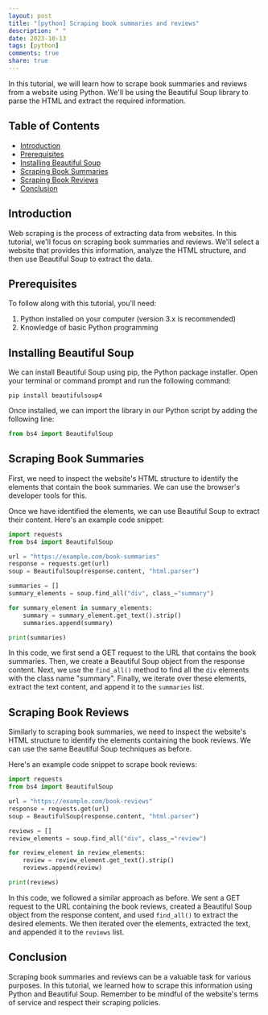 ```yaml
---
layout: post
title: "[python] Scraping book summaries and reviews"
description: " "
date: 2023-10-13
tags: [python]
comments: true
share: true
---
```


In this tutorial, we will learn how to scrape book summaries and reviews from a website using Python. We'll be using the Beautiful Soup library to parse the HTML and extract the required information.

## Table of Contents
- [Introduction](#introduction)
- [Prerequisites](#prerequisites)
- [Installing Beautiful Soup](#installing-beautiful-soup)
- [Scraping Book Summaries](#scraping-book-summaries)
- [Scraping Book Reviews](#scraping-book-reviews)
- [Conclusion](#conclusion)

## Introduction

Web scraping is the process of extracting data from websites. In this tutorial, we'll focus on scraping book summaries and reviews. We'll select a website that provides this information, analyze the HTML structure, and then use Beautiful Soup to extract the data.

## Prerequisites

To follow along with this tutorial, you'll need:

1. Python installed on your computer (version 3.x is recommended)
2. Knowledge of basic Python programming

## Installing Beautiful Soup

We can install Beautiful Soup using pip, the Python package installer. Open your terminal or command prompt and run the following command:

```
pip install beautifulsoup4
```

Once installed, we can import the library in our Python script by adding the following line:

```python
from bs4 import BeautifulSoup
```

## Scraping Book Summaries

First, we need to inspect the website's HTML structure to identify the elements that contain the book summaries. We can use the browser's developer tools for this.

Once we have identified the elements, we can use Beautiful Soup to extract their content. Here's an example code snippet:

```python
import requests
from bs4 import BeautifulSoup

url = "https://example.com/book-summaries"
response = requests.get(url)
soup = BeautifulSoup(response.content, "html.parser")

summaries = []
summary_elements = soup.find_all("div", class_="summary")

for summary_element in summary_elements:
    summary = summary_element.get_text().strip()
    summaries.append(summary)

print(summaries)
```

In this code, we first send a GET request to the URL that contains the book summaries. Then, we create a Beautiful Soup object from the response content. Next, we use the `find_all()` method to find all the `div` elements with the class name "summary". Finally, we iterate over these elements, extract the text content, and append it to the `summaries` list.

## Scraping Book Reviews

Similarly to scraping book summaries, we need to inspect the website's HTML structure to identify the elements containing the book reviews. We can use the same Beautiful Soup techniques as before.

Here's an example code snippet to scrape book reviews:

```python
import requests
from bs4 import BeautifulSoup

url = "https://example.com/book-reviews"
response = requests.get(url)
soup = BeautifulSoup(response.content, "html.parser")

reviews = []
review_elements = soup.find_all("div", class_="review")

for review_element in review_elements:
    review = review_element.get_text().strip()
    reviews.append(review)

print(reviews)
```

In this code, we followed a similar approach as before. We sent a GET request to the URL containing the book reviews, created a Beautiful Soup object from the response content, and used `find_all()` to extract the desired elements. We then iterated over the elements, extracted the text, and appended it to the `reviews` list.

## Conclusion

Scraping book summaries and reviews can be a valuable task for various purposes. In this tutorial, we learned how to scrape this information using Python and Beautiful Soup. Remember to be mindful of the website's terms of service and respect their scraping policies.